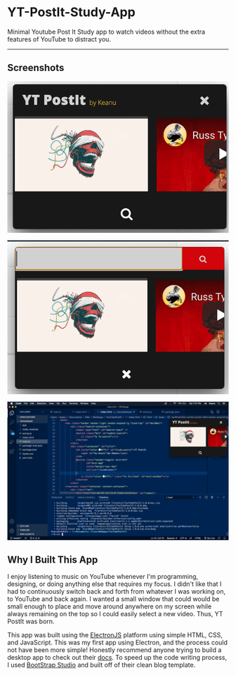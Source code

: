 # YT-PostIt-Study-App
Minimal Youtube Post It Study app to watch videos without the extra features of YouTube to distract you.

---

## Screenshots
![YT PostIt](https://github.com/itsDevKay/YT-PostIt-Study-App/blob/main/YT-PostIt.png)

![YT PostIt Search](https://github.com/itsDevKay/YT-PostIt-Study-App/blob/main/YT-PostIt-search.png)

![YT PostIt Full Screen](https://github.com/itsDevKay/YT-PostIt-Study-App/blob/main/YT-PostIt-fullscreen.png)


## Why I Built This App
I enjoy listening to music on YouTube whenever I'm programming, designing, or doing anything else that requires my focus. I didn't like that I had to continuously switch back and forth from whatever I was working on, to YouTube and back again. I wanted a small window that could would be small enough to place and move around anywhere on my screen while always remaining on the top so I could easily select a new video. Thus, YT PostIt was born.

This app was built using the [ElectronJS](https://www.electronjs.org/) platform using simple HTML, CSS, and JavaScript. This was my first app using Electron, and the process could not have been more simple! Honestly recommend anyone trying to build a desktop app to check out their [docs](https://www.electronjs.org/docs). To speed up the code writing process, I used [BootStrap Studio](https://bootstrapstudio.io/) and built off of their clean blog template. 
